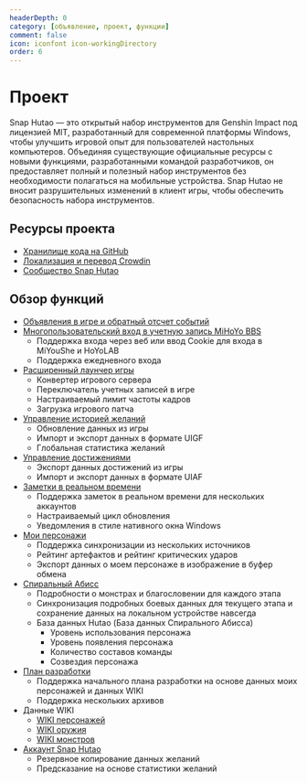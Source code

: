 ```yaml
---
headerDepth: 0
category: [объявление, проект, функции]
comment: false
icon: iconfont icon-workingDirectory
order: 6
---
```


# Проект

Snap Hutao — это открытый набор инструментов для Genshin Impact под лицензией MIT, разработанный для современной платформы Windows, чтобы улучшить игровой опыт для пользователей настольных компьютеров. Объединяя существующие официальные ресурсы с новыми функциями, разработанными командой разработчиков, он предоставляет полный и полезный набор инструментов без необходимости полагаться на мобильные устройства. Snap Hutao не вносит разрушительных изменений в клиент игры, чтобы обеспечить безопасность набора инструментов.

## Ресурсы проекта

- [Хранилище кода на GitHub](https://github.com/DGP-Studio/Snap.Hutao)
- [Локализация и перевод Crowdin](https://translate.hut.ao/)
- [Сообщество Snap Hutao](community.md)

## Обзор функций

- [Объявления в игре и обратный отсчет событий](features/dashboard.md)
- [Многопользовательский вход в учетную запись MiHoYo BBS](features/mhy-account-switch.md)
  - Поддержка входа через веб или ввод Cookie для входа в MiYouShe и HoYoLAB
  - Поддержка ежедневного входа
- [Расширенный лаунчер игры](features/game-launcher.md)
  - Конвертер игрового сервера
  - Переключатель учетных записей в игре
  - Настраиваемый лимит частоты кадров
  - Загрузка игрового патча
- [Управление историей желаний](features/wish-export.md)
  - Обновление данных из игры
  - Импорт и экспорт данных в формате UIGF
  - Глобальная статистика желаний
- [Управление достижениями](features/achievements.md)
  - Экспорт данных достижений из игры
  - Импорт и экспорт данных в формате UIAF
- [Заметки в реальном времени](features/real-time-notes.md)
  - Поддержка заметок в реальном времени для нескольких аккаунтов
  - Настраиваемый цикл обновления
  - Уведомления в стиле нативного окна Windows
- [Мои персонажи](features/character-data.md)
  - Поддержка синхронизации из нескольких источников
  - Рейтинг артефактов и рейтинг критических ударов
  - Экспорт данных о моем персонаже в изображение в буфер обмена
- [Спиральный Абисс](features/hutao-API.md)
  - Подробности о монстрах и благословении для каждого этапа
  - Синхронизация подробных боевых данных для текущего этапа и сохранение данных на локальном устройстве навсегда
  - База данных Hutao (База данных Спирального Абисса)
    - Уровень использования персонажа
    - Уровень появления персонажа
    - Количество составов команды
    - Созвездия персонажа
- [План разработки](features/develop-plan.md)
  - Поддержка начального плана разработки на основе данных моих персонажей и данных WIKI
  - Поддержка нескольких архивов
- Данные WIKI
  - [WIKI персонажей](features/character-wiki.md)
  - [WIKI оружия](features/weapon-wiki.md)
  - [WIKI монстров](features/monster-wiki.md)
- [Аккаунт Snap Hutao](features/hutao-settings#snap-hutao-account)
  - Резервное копирование данных желаний
  - Предсказание на основе статистики желаний
